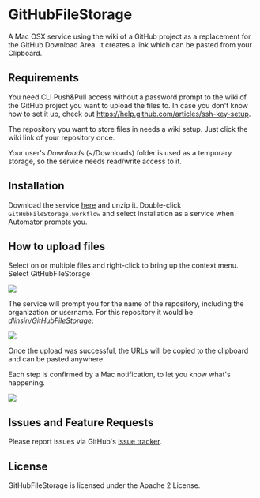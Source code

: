 GitHubFileStorage
=================

A Mac OSX service using the wiki of a GitHub project as a replacement for the GitHub Download Area. 
It creates a link which can be pasted from your Clipboard.

##  Requirements

You need CLI Push&Pull access without a password prompt to the wiki of the GitHub project you want to upload the files to. 
In case you don't know how to set it up, check out https://help.github.com/articles/ssh-key-setup.

The repository you want to store files in needs a wiki setup. Just click the wiki link of your 
repository once.

Your user's _Downloads_ (~/Downloads) folder is used as a temporary storage, so the service needs read/write access to it.

## Installation

Download the service [here](https://github.com/dlinsin/GitHubFileStorage/wiki/files/GitHubFileStorage-1.1.zip) and unzip it. 
Double-click `GitHubFileStorage.workflow` and select installation as a service when Automator prompts you.

## How to upload files

Select on or multiple files and right-click to bring up the context menu. Select GitHubFileStorage

![](https://github.com/dlinsin/GitHubFileStorage/wiki/files/context_menu_screen.png)

The service will prompt you for the name of the repository, including the organization or username. 
For this repository it would be _dlinsin/GitHubFileStorage_:

![](https://github.com/dlinsin/GitHubFileStorage/wiki/files/repository_name_screen.png)

Once the upload was successful, the URLs will be copied to the clipboard and can be pasted anywhere.

Each step is confirmed by a Mac notification, to let you know what's happening.

![](https://github.com/dlinsin/GitHubFileStorage/wiki/files/notification.png)

## Issues and Feature Requests

Please report issues via GitHub's [issue tracker](https://github.com/dlinsin/GitHubFileStorage/issues).

## License

GitHubFileStorage is licensed under the Apache 2 License.
